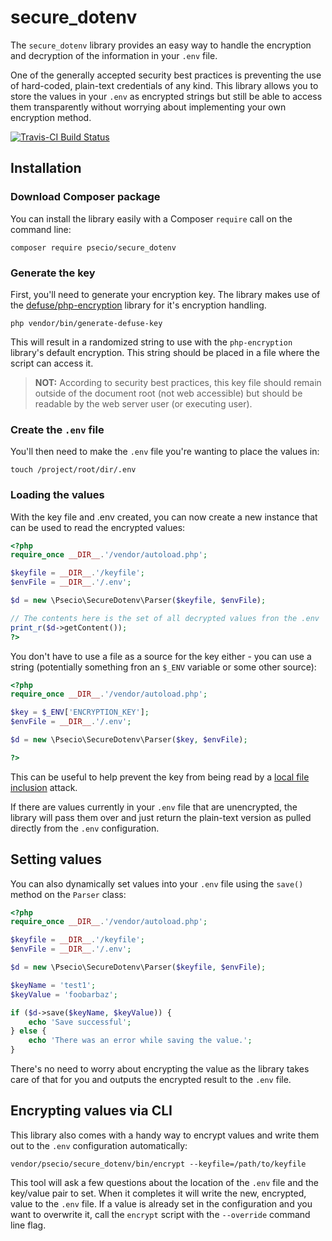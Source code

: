 # secure_dotenv

The `secure_dotenv` library provides an easy way to handle the encryption and decryption of the information in your `.env` file.

One of the generally accepted security best practices is preventing the use of hard-coded, plain-text credentials of any kind. This library allows you to store the values in your `.env` as encrypted strings but still be able to access them transparently without worrying about implementing your own encryption method.

[![Travis-CI Build Status](https://secure.travis-ci.org/psecio/secure_dotenv.png?branch=master)](http://travis-ci.org/psecio/secure_dotenv)

## Installation

### Download Composer package

You can install the library easily with a Composer `require` call on the command line:

```
composer require psecio/secure_dotenv
```

### Generate the key

First, you'll need to generate your encryption key. The library makes use of the [defuse/php-encryption](https://github.com/defuse/php-encryption) library for it's encryption handling.

```
php vendor/bin/generate-defuse-key
```

This will result in a randomized string to use with the `php-encryption` library's default encryption. This string should be placed in a file where the script can access it.

> **NOT:** According to security best practices, this key file should remain outside of the document root (not web accessible) but should be readable by the web server user (or executing user).

### Create the `.env` file

You'll then need to make the `.env` file you're wanting to place the values in:

```
touch /project/root/dir/.env
```

### Loading the values

With the key file and .env created, you can now create a new instance that can be used to read the encrypted values:

```php
<?php
require_once __DIR__.'/vendor/autoload.php';

$keyfile = __DIR__.'/keyfile';
$envFile = __DIR__.'/.env';

$d = new \Psecio\SecureDotenv\Parser($keyfile, $envFile);

// The contents here is the set of all decrypted values fron the .env
print_r($d->getContent());
?>
```

You don't have to use a file as a source for the key either - you can use a string (potentially something fron an `$_ENV` variable or some other source):

```php
<?php
require_once __DIR__.'/vendor/autoload.php';

$key = $_ENV['ENCRYPTION_KEY'];
$envFile = __DIR__.'/.env';

$d = new \Psecio\SecureDotenv\Parser($key, $envFile);

?>
```

This can be useful to help prevent the key from being read by a [local file inclusion](https://en.wikipedia.org/wiki/File_inclusion_vulnerability#Local_File_Inclusion) attack.


If there are values currently in your `.env` file that are unencrypted, the library will pass them over and just return the plain-text version as pulled directly from the `.env` configuration.

## Setting values

You can also dynamically set values into your `.env` file using the `save()` method on the `Parser` class:

```php
<?php
require_once __DIR__.'/vendor/autoload.php';

$keyfile = __DIR__.'/keyfile';
$envFile = __DIR__.'/.env';

$d = new \Psecio\SecureDotenv\Parser($keyfile, $envFile);

$keyName = 'test1';
$keyValue = 'foobarbaz';

if ($d->save($keyName, $keyValue)) {
    echo 'Save successful';
} else {
    echo 'There was an error while saving the value.';
}
```

There's no need to worry about encrypting the value as the library takes care of that for you and outputs the encrypted result to the `.env` file.

## Encrypting values via CLI

This library also comes with a handy way to encrypt values and write them out to the `.env` configuration automatically:

```
vendor/psecio/secure_dotenv/bin/encrypt --keyfile=/path/to/keyfile
```

This tool will ask a few questions about the location of the `.env` file and the key/value pair to set. When it completes it will write the new, encrypted, value to the `.env` file. If a value is already set in the configuration and you want to overwrite it, call the `encrypt` script with the `--override` command line flag.
